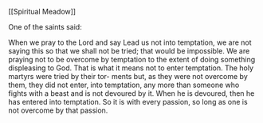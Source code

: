 [[Spiritual Meadow]]
 
One of the saints said:  
 
When we pray to the Lord and say Lead us not into temptation, we are not saying this so that we shall not be tried; that would be impossible. We are praying not to be overcome by temptation to the extent of doing something displeasing to God. That is what it means not to enter temptation. The holy martyrs were tried by their tor- ments but, as they were not overcome by them, they did not enter, into temptation, any more than someone who fights with a beast and is not devoured by it. When he is devoured, then he has entered into temptation. So it is with every passion, so long as one is not overcome by that passion.
